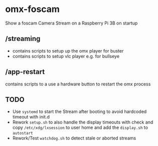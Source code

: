# omx-foscam
Show a foscam Camera Stream on a Raspberry Pi 3B on startup

## /streaming
- contains scripts to setup up the omx player for buster
- contains scripts to setup vlc player e.g. for bullseye

## /app-restart
contains scripts to a use a hardware button to restart the omx process

## TODO
- Use `systemd` to start the Stream after booting to avoid hardcoded timeout with init.d
- Rework `setup.sh` to also handle the display timeouts with check and copy `/etc/xdg/lxsession` to user home and add the `display.sh` to `autostart`
- Rework/Test `watchdog.sh` to detect stale or aborted streams